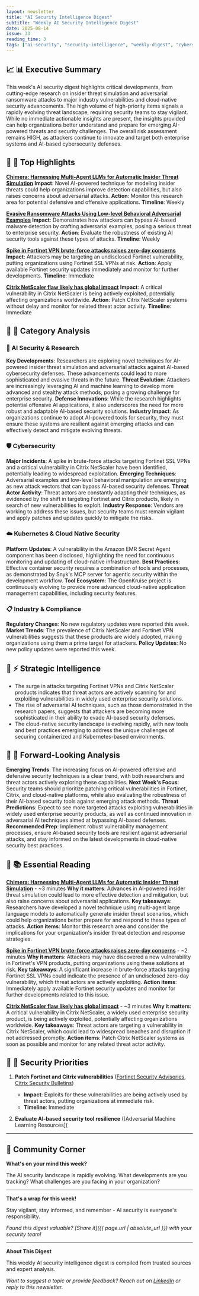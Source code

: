 ```yaml
---
layout: newsletter
title: "AI Security Intelligence Digest"
subtitle: "Weekly AI Security Intelligence Digest"
date: 2025-08-14
issue: 33
reading_time: 3
tags: ["ai-security", "security-intelligence", "weekly-digest", "cybersecurity"]
---
```


## 📈 📊 Executive Summary

This week's AI security digest highlights critical developments, from cutting-edge research on insider threat simulation and adversarial ransomware attacks to major industry vulnerabilities and cloud-native security advancements. The high volume of high-priority items signals a rapidly evolving threat landscape, requiring security teams to stay vigilant. While no immediate actionable insights are present, the insights provided can help organizations better understand and prepare for emerging AI-powered threats and security challenges. The overall risk assessment remains HIGH, as attackers continue to innovate and target both enterprise systems and AI-based cybersecurity defenses.

## 📰 🎯 Top Highlights

**[Chimera: Harnessing Multi-Agent LLMs for Automatic Insider Threat Simulation](https://arxiv.org/abs/2508.07745)**
**Impact**: Novel AI-powered technique for modeling insider threats could help organizations improve detection capabilities, but also raises concerns about adversarial attacks.
**Action**: Monitor this research area for potential defensive and offensive applications.
**Timeline**: Weekly

**[Evasive Ransomware Attacks Using Low-level Behavioral Adversarial Examples](https://arxiv.org/abs/2508.08656)**
**Impact**: Demonstrates how attackers can bypass AI-based malware detection by crafting adversarial examples, posing a serious threat to enterprise security.
**Action**: Evaluate the robustness of existing AI security tools against these types of attacks.
**Timeline**: Weekly

**[Spike in Fortinet VPN brute-force attacks raises zero-day concerns](https://www.bleepingcomputer.com/news/security/spike-in-fortinet-vpn-brute-force-attacks-raises-zero-day-concerns/)**
**Impact**: Attackers may be targeting an undisclosed Fortinet vulnerability, putting organizations using Fortinet SSL VPNs at risk.
**Action**: Apply available Fortinet security updates immediately and monitor for further developments.
**Timeline**: Immediate

**[Citrix NetScaler flaw likely has global impact](https://www.csoonline.com/article/4038645/citrix-netscaler-flaw-likely-has-global-impact.html)**
**Impact**: A critical vulnerability in Citrix NetScaler is being actively exploited, potentially affecting organizations worldwide.
**Action**: Patch Citrix NetScaler systems without delay and monitor for related threat actor activity.
**Timeline**: Immediate

## 📰 📂 Category Analysis

### 🤖 AI Security & Research
**Key Developments**: Researchers are exploring novel techniques for AI-powered insider threat simulation and adversarial attacks against AI-based cybersecurity defenses. These advancements could lead to more sophisticated and evasive threats in the future.
**Threat Evolution**: Attackers are increasingly leveraging AI and machine learning to develop more advanced and stealthy attack methods, posing a growing challenge for enterprise security.
**Defense Innovations**: While the research highlights potential offensive AI applications, it also underscores the need for more robust and adaptable AI-based security solutions.
**Industry Impact**: As organizations continue to adopt AI-powered tools for security, they must ensure these systems are resilient against emerging attacks and can effectively detect and mitigate evolving threats.

### 🛡️ Cybersecurity
**Major Incidents**: A spike in brute-force attacks targeting Fortinet SSL VPNs and a critical vulnerability in Citrix NetScaler have been identified, potentially leading to widespread exploitation.
**Emerging Techniques**: Adversarial examples and low-level behavioral manipulation are emerging as new attack vectors that can bypass AI-based security defenses.
**Threat Actor Activity**: Threat actors are constantly adapting their techniques, as evidenced by the shift in targeting Fortinet and Citrix products, likely in search of new vulnerabilities to exploit.
**Industry Response**: Vendors are working to address these issues, but security teams must remain vigilant and apply patches and updates quickly to mitigate the risks.

### ☁️ Kubernetes & Cloud Native Security
**Platform Updates**: A vulnerability in the Amazon EMR Secret Agent component has been disclosed, highlighting the need for continuous monitoring and updating of cloud-native infrastructure.
**Best Practices**: Effective container security requires a combination of tools and processes, as demonstrated by Snyk's MCP server for agentic security within the development workflow.
**Tool Ecosystem**: The OpenKruise project is continuously evolving to provide more advanced cloud-native application management capabilities, including security features.

### 📋 Industry & Compliance
**Regulatory Changes**: No new regulatory updates were reported this week.
**Market Trends**: The prevalence of Citrix NetScaler and Fortinet VPN vulnerabilities suggests that these products are widely adopted, making organizations using them a prime target for attackers.
**Policy Updates**: No new policy updates were reported this week.

## 🧠 ⚡ Strategic Intelligence
- The surge in attacks targeting Fortinet VPNs and Citrix NetScaler products indicates that threat actors are actively scanning for and exploiting vulnerabilities in widely used enterprise security solutions.
- The rise of adversarial AI techniques, such as those demonstrated in the research papers, suggests that attackers are becoming more sophisticated in their ability to evade AI-based security defenses.
- The cloud-native security landscape is evolving rapidly, with new tools and best practices emerging to address the unique challenges of securing containerized and Kubernetes-based environments.

## 📰 🔮 Forward-Looking Analysis
**Emerging Trends**: The increasing focus on AI-powered offensive and defensive security techniques is a clear trend, with both researchers and threat actors actively exploring these capabilities.
**Next Week's Focus**: Security teams should prioritize patching critical vulnerabilities in Fortinet, Citrix, and cloud-native platforms, while also evaluating the robustness of their AI-based security tools against emerging attack methods.
**Threat Predictions**: Expect to see more targeted attacks exploiting vulnerabilities in widely used enterprise security products, as well as continued innovation in adversarial AI techniques aimed at bypassing AI-based defenses.
**Recommended Prep**: Implement robust vulnerability management processes, ensure AI-based security tools are resilient against adversarial attacks, and stay informed on the latest developments in cloud-native security best practices.

## 📰 📚 Essential Reading
**[Chimera: Harnessing Multi-Agent LLMs for Automatic Insider Threat Simulation](https://arxiv.org/abs/2508.07745)** - ~3 minutes
**Why it matters**: Advances in AI-powered insider threat simulation could lead to more effective detection and mitigation, but also raise concerns about adversarial applications.
**Key takeaways**: Researchers have developed a novel technique using multi-agent large language models to automatically generate insider threat scenarios, which could help organizations better prepare for and respond to these types of attacks.
**Action items**: Monitor this research area and consider the implications for your organization's insider threat detection and response strategies.

**[Spike in Fortinet VPN brute-force attacks raises zero-day concerns](https://www.bleepingcomputer.com/news/security/spike-in-fortinet-vpn-brute-force-attacks-raises-zero-day-concerns/)** - ~2 minutes
**Why it matters**: Attackers may have discovered a new vulnerability in Fortinet's VPN products, putting organizations using these solutions at risk.
**Key takeaways**: A significant increase in brute-force attacks targeting Fortinet SSL VPNs could indicate the presence of an undisclosed zero-day vulnerability, which threat actors are actively exploiting.
**Action items**: Immediately apply available Fortinet security updates and monitor for further developments related to this issue.

**[Citrix NetScaler flaw likely has global impact](https://www.csoonline.com/article/4038645/citrix-netscaler-flaw-likely-has-global-impact.html)** - ~3 minutes
**Why it matters**: A critical vulnerability in Citrix NetScaler, a widely used enterprise security product, is being actively exploited, potentially affecting organizations worldwide.
**Key takeaways**: Threat actors are targeting a vulnerability in Citrix NetScaler, which could lead to widespread breaches and disruption if not addressed promptly.
**Action items**: Patch Citrix NetScaler systems as soon as possible and monitor for any related threat actor activity.

## 📰 🎯 Security Priorities
1. **Patch Fortinet and Citrix vulnerabilities** ([Fortinet Security Advisories](https://www.fortinet.com/support/security-advisories), [Citrix Security Bulletins](https://support.citrix.com/search/))
   - **Impact**: Exploits for these vulnerabilities are being actively used by threat actors, putting organizations at immediate risk.
   - **Timeline**: Immediate

2. **Evaluate AI-based security tool resilience** ([Adversarial Machine Learning Resources](

---

## 💬 Community Corner

**What's on your mind this week?** 

The AI security landscape is rapidly evolving. What developments are you tracking? What challenges are you facing in your organization?

---

**That's a wrap for this week!**

Stay vigilant, stay informed, and remember - AI security is everyone's responsibility.

*Found this digest valuable? [Share it]({{ page.url | absolute_url }}) with your security team!*

---

**About This Digest**

This weekly AI security intelligence digest is compiled from trusted sources and expert analysis. 

*Want to suggest a topic or provide feedback? Reach out on [LinkedIn](https://linkedin.com/in/aminraji) or reply to this newsletter.*